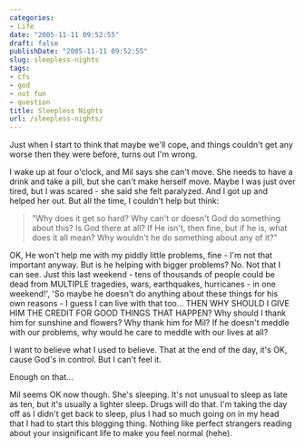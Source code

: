 ```yaml
---
categories:
- Life
date: "2005-11-11 09:52:55"
draft: false
publishDate: "2005-11-11 09:52:55"
slug: sleepless-nights
tags:
- cfs
- god
- not fun
- question
title: Sleepless Nights
url: /sleepless-nights/
---
```

Just when I start to think that maybe we'll cope, and things couldn't
get any worse then they were before, turns out I'm wrong.

I wake up at four o'clock, and Mil says she can't move. She needs to
have a drink and take a pill, but she can't make herself move. Maybe I
was just over tired, but I was scared - she said she felt paralyzed. And
I got up and helped her out. But all the time, I couldn't help but
think:

> "Why does it get so hard? Why can't or doesn't God do something about
> this? Is God there at all? If He isn't, then fine, but if he is, what
> does it all mean? Why wouldn't he do something about any of it?"

OK, He won't help me with my piddly little problems, fine - I'm not that
important anyway. But is he helping with bigger problems? No. Not that I
can see. Just this last weekend - tens of thousands of people could be
dead from MULTIPLE tragedies, wars, earthquakes, hurricanes - in one
weekend!', 'So maybe he doesn't do anything about these things for his
own reasons - I guess I can live with that too... THEN WHY SHOULD I GIVE
HIM THE CREDIT FOR GOOD THINGS THAT HAPPEN? Why should I thank him for
sunshine and flowers? Why thank him for Mil? If he doesn't meddle with
our problems, why would he care to meddle with our lives at all?

I want to believe what I used to believe. That at the end of the day,
it's OK, cause God's in control. But I can't feel it.

Enough on that...

Mil seems OK now though. She's sleeping. It's not unusual to sleep as
late as ten, but it's usually a lighter sleep. Drugs will do that. I'm
taking the day off as I didn't get back to sleep, plus I had so much
going on in my head that I had to start this blogging thing. Nothing
like perfect strangers reading about your insignificant life to make you
feel normal (hehe).